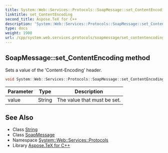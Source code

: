 ```yaml
---
title: System::Web::Services::Protocols::SoapMessage::set_ContentEncoding method
linktitle: set_ContentEncoding
second_title: Aspose.TeX for C++
description: 'System::Web::Services::Protocols::SoapMessage::set_ContentEncoding method. Sets a value of the ''Content-Encoding'' header in C++.'
type: docs
weight: 1900
url: /cpp/system.web.services.protocols/soapmessage/set_contentencoding/
---
```

## SoapMessage::set_ContentEncoding method


Sets a value of the 'Content-Encoding' header.

```cpp
void System::Web::Services::Protocols::SoapMessage::set_ContentEncoding(String value)
```


| Parameter | Type | Description |
| --- | --- | --- |
| value | String | The value that must be set. |

## See Also

* Class [String](../../../system/string/)
* Class [SoapMessage](../)
* Namespace [System::Web::Services::Protocols](../../)
* Library [Aspose.TeX for C++](../../../)
